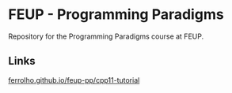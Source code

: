 # FEUP - Programming Paradigms

Repository for the Programming Paradigms course at FEUP.


## Links

[ferrolho.github.io/feup-pp/cpp11-tutorial](https://ferrolho.github.io/feup-pp/cpp11-tutorial/)
